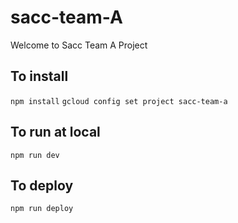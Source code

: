# sacc-team-A

Welcome to Sacc Team A Project

## To install 

```npm install```
```gcloud config set project sacc-team-a```

## To run at local

```npm run dev```

## To deploy

```npm run deploy```